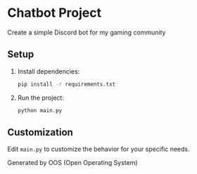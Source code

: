 # Chatbot Project

Create a simple Discord bot for my gaming community

## Setup

1. Install dependencies:
   ```bash
   pip install -r requirements.txt
   ```

2. Run the project:
   ```bash
   python main.py
   ```

## Customization

Edit `main.py` to customize the behavior for your specific needs.

Generated by OOS (Open Operating System)
